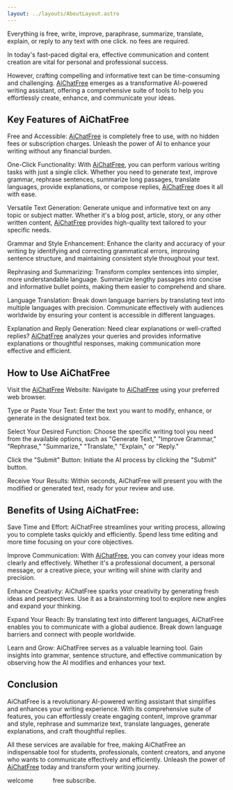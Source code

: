 ```yaml
---
layout: ../layouts/AboutLayout.astro
---
```



Everything is free, write, improve, paraphrase, summarize, translate, explain, or reply to any text with one click. no fees are required.

In today's fast-paced digital era, effective communication and content creation are vital for personal and professional success. 

However, crafting compelling and informative text can be time-consuming and challenging. [AiChatFree](https://aichatfree.info/) emerges as a transformative AI-powered writing assistant, offering a comprehensive suite of tools to help you effortlessly create, enhance, and communicate your ideas.

## Key Features of AiChatFree

Free and Accessible: [AiChatFree](https://aichatfree.info/) is completely free to use, with no hidden fees or subscription charges. Unleash the power of AI to enhance your writing without any financial burden.

One-Click Functionality: With [AiChatFree](https://aichatfree.info/), you can perform various writing tasks with just a single click. Whether you need to generate text, improve grammar, rephrase sentences, summarize long passages, translate languages, provide explanations, or compose replies, [AiChatFree](https://aichatfree.info/) does it all with ease.

Versatile Text Generation: Generate unique and informative text on any topic or subject matter. Whether it's a blog post, article, story, or any other written content, [AiChatFree](https://aichatfree.info/) provides high-quality text tailored to your specific needs.

Grammar and Style Enhancement: Enhance the clarity and accuracy of your writing by identifying and correcting grammatical errors, improving sentence structure, and maintaining consistent style throughout your text.

Rephrasing and Summarizing: Transform complex sentences into simpler, more understandable language. Summarize lengthy passages into concise and informative bullet points, making them easier to comprehend and share.

Language Translation: Break down language barriers by translating text into multiple languages with precision. Communicate effectively with audiences worldwide by ensuring your content is accessible in different languages.

Explanation and Reply Generation: Need clear explanations or well-crafted replies? [AiChatFree](https://aichatfree.info/) analyzes your queries and provides informative explanations or thoughtful responses, making communication more effective and efficient.

## How to Use AiChatFree

Visit the [AiChatFree](https://aichatfree.info/) Website: Navigate to [AiChatFree](https://aichatfree.info/) using your preferred web browser.

Type or Paste Your Text: Enter the text you want to modify, enhance, or generate in the designated text box.

Select Your Desired Function: Choose the specific writing tool you need from the available options, such as "Generate Text," "Improve Grammar," "Rephrase," "Summarize," "Translate," "Explain," or "Reply."

Click the "Submit" Button: Initiate the AI process by clicking the "Submit" button.

Receive Your Results: Within seconds, AiChatFree will present you with the modified or generated text, ready for your review and use.

## Benefits of Using AiChatFree:

Save Time and Effort: AiChatFree streamlines your writing process, allowing you to complete tasks quickly and efficiently. Spend less time editing and more time focusing on your core objectives.

Improve Communication: With [AiChatFree](https://aichatfree.info/), you can convey your ideas more clearly and effectively. Whether it's a professional document, a personal message, or a creative piece, your writing will shine with clarity and precision.

Enhance Creativity: AiChatFree sparks your creativity by generating fresh ideas and perspectives. Use it as a brainstorming tool to explore new angles and expand your thinking.

Expand Your Reach: By translating text into different languages, AiChatFree enables you to communicate with a global audience. Break down language barriers and connect with people worldwide.

Learn and Grow: AiChatFree serves as a valuable learning tool. Gain insights into grammar, sentence structure, and effective communication by observing how the AI modifies and enhances your text.

## Conclusion

AiChatFree is a revolutionary AI-powered writing assistant that simplifies and enhances your writing experience. With its comprehensive suite of features, you can effortlessly create engaging content, improve grammar and style, rephrase and summarize text, translate languages, generate explanations, and craft thoughtful replies. 


All these services are available for free, making AiChatFree an indispensable tool for students, professionals, content creators, and anyone who wants to communicate effectively and efficiently. Unleash the power of [AiChatFree](https://aichatfree.info/) today and transform your writing journey.



welcome <a href="/rss.xml" target="_blank" style="background: rgba(var(--color-accent), var(--tw-text-opacity)); color: rgb(255, 255, 255)!important; padding: 0px 5px 1px; border-radius: 2px; text-decoration: none; border: none; font-size: 14px; vertical-align: text-bottom;">RSS</a> free subscribe.
